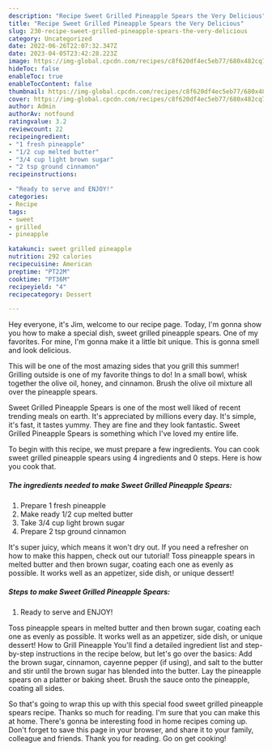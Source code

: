 ```yaml
---
description: "Recipe Sweet Grilled Pineapple Spears the Very Delicious"
title: "Recipe Sweet Grilled Pineapple Spears the Very Delicious"
slug: 230-recipe-sweet-grilled-pineapple-spears-the-very-delicious
category: Uncategorized
date: 2022-06-26T22:07:32.347Z
date: 2023-04-05T23:42:28.223Z
image: https://img-global.cpcdn.com/recipes/c8f620df4ec5eb77/680x482cq70/sweet-grilled-pineapple-spears-recipe-main-photo.jpg
hideToc: false
enableToc: true
enableTocContent: false
thumbnail: https://img-global.cpcdn.com/recipes/c8f620df4ec5eb77/680x482cq70/sweet-grilled-pineapple-spears-recipe-main-photo.jpg
cover: https://img-global.cpcdn.com/recipes/c8f620df4ec5eb77/680x482cq70/sweet-grilled-pineapple-spears-recipe-main-photo.jpg
author: Admin
authorAv: notfound
ratingvalue: 3.2
reviewcount: 22
recipeingredient:
- "1 fresh pineapple"
- "1/2 cup melted butter"
- "3/4 cup light brown sugar"
- "2 tsp ground cinnamon"
recipeinstructions:

- "Ready to serve and ENJOY!"
categories:
- Recipe
tags:
- sweet
- grilled
- pineapple

katakunci: sweet grilled pineapple 
nutrition: 292 calories
recipecuisine: American
preptime: "PT22M"
cooktime: "PT36M"
recipeyield: "4"
recipecategory: Dessert

---
```



Hey everyone, it's Jim, welcome to our recipe page. Today, I'm gonna show you how to make a special dish, sweet grilled pineapple spears. One of my favorites. For mine, I'm gonna make it a little bit unique. This is gonna smell and look delicious.

This will be one of the most amazing sides that you grill this summer! Grilling outside is one of my favorite things to do! In a small bowl, whisk together the olive oil, honey, and cinnamon. Brush the olive oil mixture all over the pineapple spears.

Sweet Grilled Pineapple Spears is one of the most well liked of recent trending meals on earth. It's appreciated by millions every day. It's simple, it's fast, it tastes yummy. They are fine and they look fantastic. Sweet Grilled Pineapple Spears is something which I've loved my entire life.


To begin with this recipe, we must prepare a few ingredients. You can cook sweet grilled pineapple spears using 4 ingredients and 0 steps. Here is how you cook that.

<!--inarticleads1-->

##### The ingredients needed to make Sweet Grilled Pineapple Spears:

1. Prepare 1 fresh pineapple
1. Make ready 1/2 cup melted butter
1. Take 3/4 cup light brown sugar
1. Prepare 2 tsp ground cinnamon


It&#39;s super juicy, which means it won&#39;t dry out. If you need a refresher on how to make this happen, check out our tutorial! Toss pineapple spears in melted butter and then brown sugar, coating each one as evenly as possible. It works well as an appetizer, side dish, or unique dessert! 

<!--inarticleads2-->

##### Steps to make Sweet Grilled Pineapple Spears:


1. Ready to serve and ENJOY!

Toss pineapple spears in melted butter and then brown sugar, coating each one as evenly as possible. It works well as an appetizer, side dish, or unique dessert! How to Grill Pineapple You&#39;ll find a detailed ingredient list and step-by-step instructions in the recipe below, but let&#39;s go over the basics: Add the brown sugar, cinnamon, cayenne pepper (if using), and salt to the butter and stir until the brown sugar has blended into the butter. Lay the pineapple spears on a platter or baking sheet. Brush the sauce onto the pineapple, coating all sides. 

So that's going to wrap this up with this special food sweet grilled pineapple spears recipe. Thanks so much for reading. I'm sure that you can make this at home. There's gonna be interesting food in home recipes coming up. Don't forget to save this page in your browser, and share it to your family, colleague and friends. Thank you for reading. Go on get cooking!
